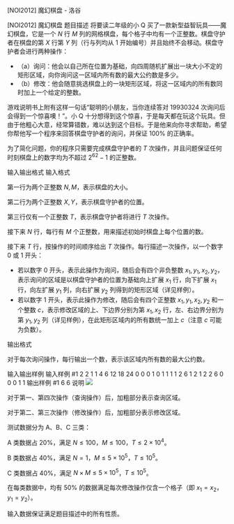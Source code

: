 



[NOI2012] 魔幻棋盘 - 洛谷














[NOI2012] 魔幻棋盘
题目描述
将要读二年级的小 Q 买了一款新型益智玩具——魔幻棋盘，它是一个 $N$ 行 $M$ 列的网格棋盘，每个格子中均有一个正整数。棋盘守护者在棋盘的第 $X$ 行第 $Y$ 列（行与列均从 $1$ 开始编号）并且始终不会移动。棋盘守护者会进行两种操作：

* （a）询问：他会以自己所在位置为基础，向四周随机扩展出一块大小不定的矩形区域，向你询问这一区域内所有数的最大公约数是多少。
* （b）修改：他会随意挑选棋盘上的一块矩形区域，将这一区域内的所有数同时加上一个给定的整数。

游戏说明书上附有这样一句话“聪明的小朋友，当你连续答对 $19930324$ 次询问后会得到一个惊喜噢！”。小 Q 十分想得到这个惊喜，于是每天都在玩这个玩具。但由于他粗心大意，经常算错数，难以达到这个目标。于是他来向你寻求帮助，希望你帮他写一个程序来回答棋盘守护者的询问，并保证 $100\%$ 的正确率。

为了简化问题，你的程序只需要完成棋盘守护者的 $T$ 次操作，并且问题保证任何时刻棋盘上的数字均为不超过 $2^{62} - 1$ 的正整数。

输入输出格式
输入格式

第一行为两个正整数 $N,M$，表示棋盘的大小。

第二行为两个正整数 $X,Y$，表示棋盘守护者的位置。

第三行仅有一个正整数 $T$，表示棋盘守护者将进行 $T$ 次操作。

接下来 $N$ 行，每行有 $M$ 个正整数，用来描述初始时棋盘上每个位置的数。

接下来 $T$ 行，按操作的时间顺序给出 $T$ 次操作。每行描述一次操作，以一个数字 $0$ 或 $1$ 开头：

* 若以数字 $0$ 开头，表示此操作为询问，随后会有四个非负整数 $x_1,y_1,x_2,y_2$，表示询问的区域是以棋盘守护者的位置为基础向上扩展
 $x_1$ 行，向下扩展 $x_1$ 行，向左扩展 $y_1$ 列，向右扩展 $y_2$ 列得到的矩形区域（详见样例）。 
* 若以数字 $1$ 开头，表示此操作为修改，随后会有四个正整数 $x_1,y_1,x_2,y_2$ 和一个整数 $c$，表示修改区域的上、下边界分别为第 $x_1,x_2$ 行，左、右边界分别为第 $y_1,y_2$ 列（详见样例），在此矩形区域内的所有数统一加上 $c$（注意 $c$ 可能为负数）。

输出格式

对于每次询问操作，每行输出一个数，表示该区域内所有数的最大公约数。

输入输出样例
输入样例 #1
2 2
1 1
4
6 12
18 24
0 0 0 1 0
1 1 1 1 2 6
1 2 1 2 2 6
0 0 0 1 1
输出样例 #1
6
6
说明
 ![](https://cdn.luogu.com.cn/upload/pic/2594.png) 

对于第一、第四次操作（查询操作）后，加粗部分表示查询区域。

对于第二、第三次操作（修改操作）后，加粗部分表示修改区域。

测试数据分为 A、B、C 三类：

A 类数据占 $20\%$，满足 $N \leq 100$，$M \leq 100$，$T \leq 2\times 10^4$。

B 类数据占 $40\%$，满足 $N = 1$，$M \leq 5\times 10^5$，$T \leq 10^5$。

C 类数据占 $40\%$，满足 $N \times M \leq 5\times 10^5$，$T \leq 10^5$。

在每类数据中，均有 $50\%$ 的数据满足每次修改操作仅含一个格子（即 $x_1 = x_2$，$y_1 = y_2$）。

输入数据保证满足题目描述中的所有性质。







